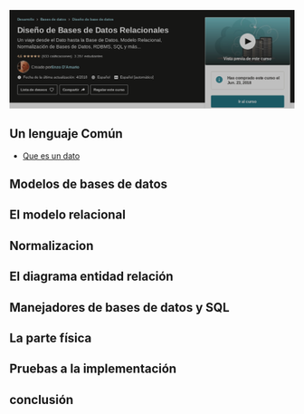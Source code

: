 <p align="center">
  <a href="https://www.udemy.com/course/diseno-de-bases-de-datos-relacionales/" target="_blank">
    <img src="https://raw.githubusercontent.com/jhonPariona/images/master/udemy/Screenshot_20200925_200653.png" alt="portada"/>
  </a>
</p>

## Un lenguaje Común

- [Que es un dato](https://github.com/jhonPariona/_curso-disenio-db-relacionales-enzo/blob/master/lenguaje_comundato.md#que-es-dato)

## Modelos de bases de datos

## El modelo relacional

## Normalizacion

## El diagrama entidad relación

## Manejadores de bases de datos y SQL

## La parte física

## Pruebas a la implementación

## conclusión
